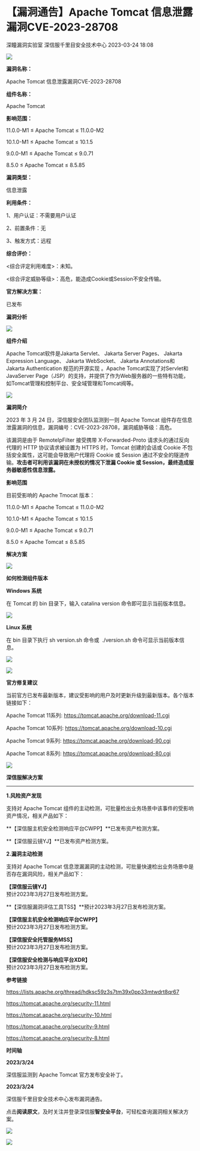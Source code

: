 #  【漏洞通告】Apache Tomcat 信息泄露漏洞CVE-2023-28708   
深瞳漏洞实验室  深信服千里目安全技术中心   2023-03-24 18:08  
  
![](https://mmbiz.qpic.cn/mmbiz_gif/w8NHw6tcQ5xgHMI7n5Xrf2IUiaGNrGFMIGiaiboQWzckYW0bY4ficicqUqtoQGVpw6GGxKWejefNPgIY2iciconeubSvA/640?wx_fmt=gif "")  
  
**漏洞名称：**  
  
Apache Tomcat 信息泄露漏洞CVE-2023-28708  
  
**组件名称：**  
  
Apache Tomcat  
  
**影响范围：**  
  
11.0.0-M1 ≤ Apache Tomcat ≤ 11.0.0-M2  
  
10.1.0-M1 ≤ Apache Tomcat ≤ 10.1.5  
  
9.0.0-M1 ≤ Apache Tomcat ≤ 9.0.71  
  
8.5.0 ≤ Apache Tomcat ≤ 8.5.85  
  
**漏洞类型：**  
  
信息泄露  
  
**利用条件：**  
  
1、用户认证：不需要用户认证  
  
2、前置条件：无  
  
3、触发方式：远程  
  
**综合评价：**  
  
<综合评定利用难度>：未知。  
  
<综合评定威胁等级>：高危，能造成Cookie或Session不安全传输。  
  
**官方解决方案：**  
  
已发布  
  
  
  
  
**漏洞分析**  
  
![](https://mmbiz.qpic.cn/mmbiz_gif/w8NHw6tcQ5xgHMI7n5Xrf2IUiaGNrGFMIVgaayL0eCxNJAa2JEhIOibm6Vhgf2YpI5VuB5kk7A37OQ4Cnmr6Z6rg/640?wx_fmt=gif "")  
  
**组件介绍**  
  
Apache Tomcat软件是Jakarta Servlet、 Jakarta Server Pages、 Jakarta Expression Language、 Jakarta WebSocket、 Jakarta Annotations和 Jakarta Authentication 规范的开源实现 。Apache Tomcat实现了对Servlet和JavaServer Page（JSP）的支持，并提供了作为Web服务器的一些特有功能，如Tomcat管理和控制平台、安全域管理和Tomcat阀等。  
  
![](https://mmbiz.qpic.cn/mmbiz_gif/w8NHw6tcQ5xgHMI7n5Xrf2IUiaGNrGFMIVgaayL0eCxNJAa2JEhIOibm6Vhgf2YpI5VuB5kk7A37OQ4Cnmr6Z6rg/640?wx_fmt=gif "")  
  
**漏洞简介**  
  
2023 年 3 月 24 日，深信服安全团队监测到一则 Apache Tomcat 组件存在信息泄露漏洞的信息，漏洞编号：CVE-2023-28708，漏洞威胁等级：高危。  
  
该漏洞是由于 RemoteIpFilter 接受携带 X-Forwarded-Proto 请求头的通过反向代理的 HTTP 协议请求被设置为 HTTPS 时，Tomcat 创建的会话或 Cookie 不包括安全属性，这可能会导致用户代理将 Cookie 或 Session 通过不安全的隧道传输。**攻击者可利用该漏洞在未授权的情况下泄漏 Cookie 或 Session，最终造成服务器敏感性信息泄露。**  
  
  
**影响范围**  
  
目前受影响的 Apache Tmocat 版本：  
  
11.0.0-M1 ≤ Apache Tomcat ≤ 11.0.0-M2  
  
10.1.0-M1 ≤ Apache Tomcat ≤ 10.1.5  
  
9.0.0-M1 ≤ Apache Tomcat ≤ 9.0.71  
  
8.5.0 ≤ Apache Tomcat ≤ 8.5.85  
  
  
**解决方案**  
  
![](https://mmbiz.qpic.cn/mmbiz_gif/w8NHw6tcQ5xgHMI7n5Xrf2IUiaGNrGFMIVgaayL0eCxNJAa2JEhIOibm6Vhgf2YpI5VuB5kk7A37OQ4Cnmr6Z6rg/640?wx_fmt=gif "")  
  
**如何检测组件版本**  
  
  
**Windows 系统**  
  
在 Tomcat 的 bin 目录下，输入 catalina version 命令即可显示当前版本信息。  
  
  
![](https://mmbiz.qpic.cn/mmbiz_png/w8NHw6tcQ5xgHMI7n5Xrf2IUiaGNrGFMIFIUnPiapm4qdrBgk83Ds3yib7UcH4byYmMyibM2fBGAAWHuwp7Q2rSJQw/640?wx_fmt=png "")  
  
  
**Linux 系统**  
  
在 bin 目录下执行 sh version.sh 命令或  ./version.sh 命令可显示当前版本信息。  
  
  
![](https://mmbiz.qpic.cn/mmbiz_png/w8NHw6tcQ5xgHMI7n5Xrf2IUiaGNrGFMI1pdiaMLLLksqWBDPpm2gAuEU2GiaFyEnQum0Tz9boJm8U3gM44nGtKag/640?wx_fmt=png "")  
  
![](https://mmbiz.qpic.cn/mmbiz_gif/w8NHw6tcQ5xgHMI7n5Xrf2IUiaGNrGFMIVgaayL0eCxNJAa2JEhIOibm6Vhgf2YpI5VuB5kk7A37OQ4Cnmr6Z6rg/640?wx_fmt=gif "")  
  
**官方修复建议**  
  
  
当前官方已发布最新版本，建议受影响的用户及时更新升级到最新版本。各个版本链接如下：  
  
Apache Tomcat 11系列: https://tomcat.apache.org/download-11.cgi  
  
Apache Tomcat 10系列: https://tomcat.apache.org/download-10.cgi  
  
Apache Tomcat 9系列: https://tomcat.apache.org/download-90.cgi  
  
Apache Tomcat 8系列: https://tomcat.apache.org/download-80.cgi  
  
![](https://mmbiz.qpic.cn/mmbiz_gif/w8NHw6tcQ5xgHMI7n5Xrf2IUiaGNrGFMIVgaayL0eCxNJAa2JEhIOibm6Vhgf2YpI5VuB5kk7A37OQ4Cnmr6Z6rg/640?wx_fmt=gif "")  
  
**深信服解决方案**  
  
****  
**1.风险资产发现**  
  
支持对 Apache Tomcat 组件的主动检测，可批量检出业务场景中该事件的受影响资产情况，相关产品如下：  
  
**【深信服主机安全检测响应平台CWPP】**已发布资产检测方案。  
  
**【深信服云镜YJ】**已发布资产检测方案。  
  
  
**2.漏洞主动检测**  
  
支持对 Apache Tomcat 信息泄漏漏洞的主动检测，可批量快速检出业务场景中是否存在漏洞风险，相关产品如下：  
  
**【深信服云镜YJ】**  
预计2023年3月27日发布检测方案。  
  
**【深信服漏洞评估工具TSS】**预计2023年3月27日发布检测方案。  
  
**【深信服主机安全检测响应平台CWPP】**  
预计2023年3月27日发布检测方案。  
  
**【深信服安全托管服务MSS】**  
预计2023年3月27日发布检测方案。  
  
**【深信服安全检测与响应平台XDR】**  
预计2023年3月27日发布检测方案。  
  
  
**参考链接**  
  
https://lists.apache.org/thread/hdksc59z3s7tm39x0pp33mtwdrt8qr67  
  
https://tomcat.apache.org/security-11.html  
  
https://tomcat.apache.org/security-10.html  
  
https://tomcat.apache.org/security-9.html  
  
https://tomcat.apache.org/security-8.html  
  
  
**时间轴**  
  
  
  
**2023/3/24**  
  
深信服监测到 Apache Tomcat 官方发布安全补丁。  
  
  
**2023/3/24**  
  
深信服千里目安全技术中心发布漏洞通告。  
  
  
点击**阅读原文**，及时关注并登录深信服**智安全平台**，可轻松查询漏洞相关解决方案。  
  
![](https://mmbiz.qpic.cn/mmbiz_png/w8NHw6tcQ5xgHMI7n5Xrf2IUiaGNrGFMIFDmzn0fkvDwAnWugdckWI9UibJ7qcGRibGicC73plwCDAf01ia2JAj8Mhw/640?wx_fmt=png "")  
  
  
![](https://mmbiz.qpic.cn/mmbiz_jpg/w8NHw6tcQ5xgHMI7n5Xrf2IUiaGNrGFMIicRibR1nGQicHCKxy7ibE0osWQEIJdOwr17MYcgRBd8U49udsUuKONaMDA/640?wx_fmt=jpeg "")  
  
  
  
